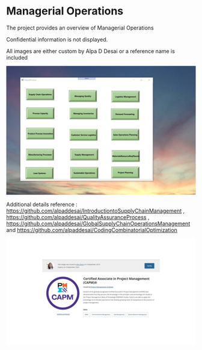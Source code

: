 # Managerial Operations

The project provides an overview of Managerial Operations

Confidential information is not displayed.

All images are either custom by Alpa D Desai or a reference name is included

![image](OperationsManagement.png)

Additional details reference : https://github.com/alpaddesai/IntroductiontoSupplyChainManagement , https://github.com/alpaddesai/QualityAssuranceProcess ,  https://github.com/alpaddesai/GlobalSupplyChainOperationsManagement and https://github.com/alpaddesai/CodingCombinatorialOptimization

![image](CAPM1.jpg)
